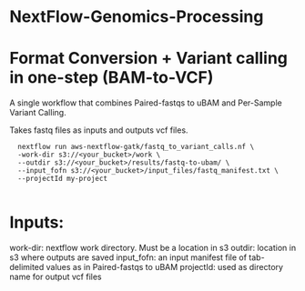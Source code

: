 # NextFlow-Genomics-Processing

# Format Conversion + Variant calling in one-step (BAM-to-VCF)

A single workflow that combines Paired-fastqs to uBAM and Per-Sample Variant Calling.

Takes fastq files as inputs and outputs vcf files.

```
  nextflow run aws-nextflow-gatk/fastq_to_variant_calls.nf \
  -work-dir s3://<your_bucket>/work \
  --outdir s3://<your_bucket>/results/fastq-to-ubam/ \
  --input_fofn s3://<your_bucket>/input_files/fastq_manifest.txt \
  --projectId my-project 
  
  ```
 # Inputs:

work-dir: nextflow work directory. Must be a location in s3
outdir: location in s3 where outputs are saved
input_fofn: an input manifest file of tab-delimited values as in Paired-fastqs to uBAM
projectId: used as directory name for output vcf files
